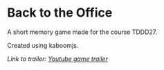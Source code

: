 # Back to the Office
A short memory game made for the course TDDD27.

Created using kaboomjs.

*Link to trailer: [Youtube game trailer](https://youtu.be/fyyxQtr5nCs)*
